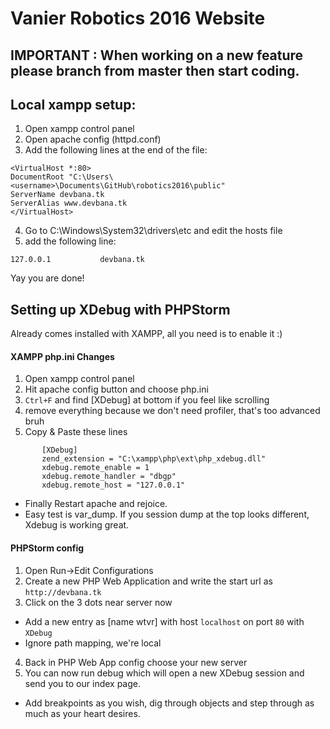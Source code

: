 # Vanier Robotics 2016 Website

## IMPORTANT : When working on a new feature please branch from master then start coding.

## Local xampp setup:
1. Open xampp control panel
2. Open apache config (httpd.conf)
3. Add the following lines at the end of the file:
```
<VirtualHost *:80>
DocumentRoot "C:\Users\<username>\Documents\GitHub\robotics2016\public"
ServerName devbana.tk
ServerAlias www.devbana.tk
</VirtualHost>
```
4. Go to C:\Windows\System32\drivers\etc and edit the hosts file
5. add the following line:
```
127.0.0.1           devbana.tk
```

Yay you are done!

## Setting up XDebug with PHPStorm

Already comes installed with XAMPP, all you need is to enable it :)

#### XAMPP php.ini Changes
1. Open xampp control panel
2. Hit apache config button and choose php.ini
3. ```Ctrl+F``` and find [XDebug]  at bottom if you feel like scrolling
4. remove everything because we don't need profiler, that's too advanced bruh
5. Copy & Paste these lines
```
       [XDebug]
       zend_extension = "C:\xampp\php\ext\php_xdebug.dll"
       xdebug.remote_enable = 1
       xdebug.remote_handler = "dbgp"
       xdebug.remote_host = "127.0.0.1"
```
- Finally Restart apache and rejoice.
 - Easy test is var_dump. If you session dump at the top looks different, Xdebug is working great.

#### PHPStorm config
1. Open Run->Edit Configurations
2. Create a new PHP Web Application and write the start url as ```http://devbana.tk```
3. Click on the 3 dots near server now
 - Add a new entry as [name wtvr] with host ```localhost``` on port ```80``` with ```XDebug```
  - Ignore path mapping, we're local
4. Back in PHP Web App config choose your new server
5. You can now run debug which will open a new XDebug session and send you to our index page.
 - Add breakpoints as you wish, dig through objects and step through as much as your heart desires.
